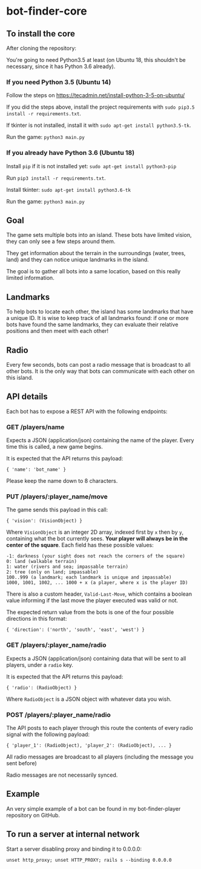 # bot-finder-core

## To install the core

After cloning the repository:

You're going to need Python3.5 at least (on Ubuntu 18, this shouldn't be necessary, since it has Python 3.6 already).

### If you need Python 3.5 (Ubuntu 14)

Follow the steps on https://tecadmin.net/install-python-3-5-on-ubuntu/

If you did the steps above, install the project requirements with `sudo pip3.5 install -r requirements.txt`. 

If tkinter is not installed, install it with `sudo apt-get install python3.5-tk`.

Run the game: `python3 main.py`

### If you already have Python 3.6 (Ubuntu 18)

Install `pip` if it is not installed yet: `sudo apt-get install python3-pip` 

Run `pip3 install -r requirements.txt`.

Install tkinter: `sudo apt-get install python3.6-tk`

Run the game: `python3 main.py`

## Goal

The game sets multiple bots into an island. These bots have limited vision, they can only see a few steps around them.

They get information about the terrain in the surroundings (water, trees, land) and they can notice unique landmarks in the island.

The goal is to gather all bots into a same location, based on this really limited information.

## Landmarks

To help bots to locate each other, the island has some landmarks that have a unique ID. It is wise to keep track of all landmarks found: if one or more bots have found the same landmarks, they can evaluate their relative positions and then meet with each other!

## Radio

Every few seconds, bots can post a radio message that is broadcast to all other bots. It is the only way that bots can communicate with each other on this island.

## API details

Each bot has to expose a REST API with the following endpoints:

### GET /players/name

Expects a JSON (application/json) containing the name of the player. Every time this is called, a new game begins.

It is expected that the API returns this payload:

```
{ 'name': 'bot_name' } 
```

Please keep the name down to 8 characters.

### PUT /players/:player_name/move

The game sends this payload in this call:

```
{ 'vision': (VisionObject) }
```

Where `VisionObject` is an integer 2D array, indexed first by `x` then by `y`, containing what the bot currently sees. **Your player will always be in the center of the square**. Each field has these possible values:

```
-1: darkness (your sight does not reach the corners of the square)
0: land (walkable terrain)
1: water (rivers and sea; impassable terrain) 
2: tree (only on land; impassable)
100..999 (a landmark; each landmark is unique and impassable)
1000, 1001, 1002, ... 1000 + x (a player, where x is the player ID) 
```

There is also a custom header, `Valid-Last-Move`, which contains a boolean value informing if the last move the player executed was valid or not.

The expected return value from the bots is one of the four possible directions in this format:

```
{ 'direction': ('north', 'south', 'east', 'west') }
```

### GET /players/:player_name/radio

Expects a JSON (application/json) containing data that will be sent to all players, under a `radio` key.

It is expected that the API returns this payload:

```
{ 'radio': (RadioObject) } 
```

Where `RadioObject` is a JSON object with whatever data you wish.

### POST /players/:player_name/radio

The API posts to each player through this route the contents of every radio signal with the following payload:

```
{ 'player_1': (RadioObject), 'player_2': (RadioObject), ... } 
```

All radio messages are broadcast to all players (including the message you sent before)

Radio messages are not necessarily synced. 

## Example

An very simple example of a bot can be found in my bot-finder-player repository on GitHub.

## To run a server at internal network

Start a server disabling proxy and binding it to 0.0.0.0:

```
unset http_proxy; unset HTTP_PROXY; rails s --binding 0.0.0.0
```
